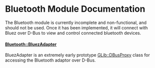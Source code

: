 # Bluetooth Module Documentation

 The Bluetooth module is currently incomplete and non-functional, and should not be used. Once it has been implemented, it will connect with Bluez over D-Bus to view and control connected bluetooth devices.

#### [Bluetooth\::BluezAdapter](../../Source/System/Bluetooth/Bluetooth_BluezAdapter.h)
BluezAdapter is an extremely early prototype [GLib::DBusProxy](../../Source/Foundation/GLib/DBus/GLib_DBus_Proxy.h) class for accessing the Bluetooth adaptor over D-Bus.
